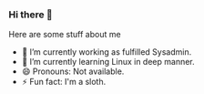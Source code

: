 ### Hi there 👋

Here are some stuff about me

- 🔭 I’m currently working as fulfilled Sysadmin.
- 🌱 I’m currently learning Linux in deep manner.
- 😄 Pronouns: Not available.
- ⚡ Fun fact: I'm a sloth.
